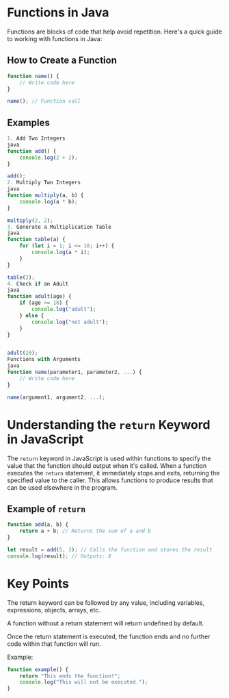 # Functions in Java

Functions are blocks of code that help avoid repetition. Here's a quick guide to working with functions in Java:

## How to Create a Function

```javascript
function name() { 
    // Write code here
}

name(); // Function call

```
## Examples
```javascript
1. Add Two Integers
java
function add() {
    console.log(2 + 2);
}

add();
2. Multiply Two Integers
java
function multiply(a, b) {
    console.log(a * b);
}

multiply(2, 2);
3. Generate a Multiplication Table
java
function table(a) {
    for (let i = 1; i <= 10; i++) {
        console.log(a * i);
    }
}

table(2);
4. Check if an Adult
java
function adult(age) {
    if (age >= 18) {
        console.log("adult");
    } else {
        console.log("not adult");
    }
}
```
```javascript

adult(20);
Functions with Arguments
java
function name(parameter1, parameter2, ...) {
    // Write code here
}

name(argument1, argument2, ...); 
```

# Understanding the `return` Keyword in JavaScript

The `return` keyword in JavaScript is used within functions to specify the value that the function should output when it's called. When a function executes the `return` statement, it immediately stops and exits, returning the specified value to the caller. This allows functions to produce results that can be used elsewhere in the program.

## Example of `return`
```javascript
function add(a, b) {
    return a + b; // Returns the sum of a and b
}

let result = add(5, 3); // Calls the function and stores the result
console.log(result); // Outputs: 8
```
# Key Points
The return keyword can be followed by any value, including variables, expressions, objects, arrays, etc.

A function without a return statement will return undefined by default.

Once the return statement is executed, the function ends and no further code within that function will run.

Example:

```javascript
function example() {
    return "This ends the function!";
    console.log("This will not be executed.");
}